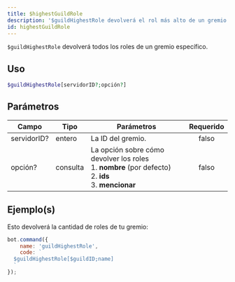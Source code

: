 ```yaml
---
title: $highestGuildRole
description: '$guildHighestRole devolverá el rol más alto de un gremio específico.'
id: highestGuildRole
---
```


`$guildHighestRole` devolverá todos los roles de un gremio específico.

## Uso

```php
$guildHighestRole[servidorID?;opción?]
```

## Parámetros

| Campo       | Tipo     | Parámetros                                                                                                                             | Requerido |
| ----------- | -------- | -------------------------------------------------------------------------------------------------------------------------------------- |:---------:|
| servidorID? | entero   | La ID del gremio.                                                                                                                      |   falso   |
| opción?     | consulta | La opción sobre cómo devolver los roles <br /> 1. **nombre** (por defecto) <br /> 2. **ids** <br /> 3. **mencionar** |   falso   |

## Ejemplo(s)

Esto devolverá la cantidad de roles de tu gremio:

```javascript
bot.command({
    name: 'guildHighestRole',
    code: `
  $guildHighestRole[$guildID;name]
  `
});
```
